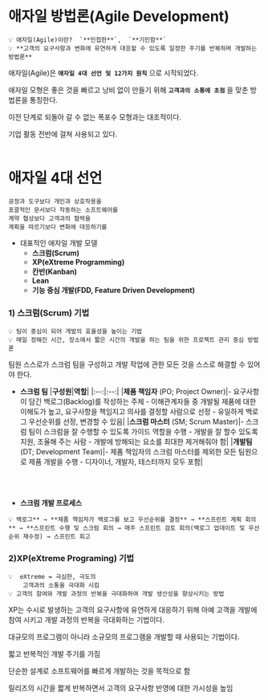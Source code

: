 # 애자일 방법론(Agile Development)
```markdawn
💡 애자일(Agile)이란?  `**민첩한**`,  `**기민함**`  
💡 **고객의 요구사항과 변화에 유연하게 대응할 수 있도록 일정한 주기를 반복하며 개발하는 방법론**
```


애자일(Agile)은 **`애자일 4대 선언 및 12가지 원칙`** 으로 시작되었다.

애자일 모형은 좋은 것을 빠르고 낭비 없이 만들기 위해 **`고객과의 소통에 초점`** 을 맞춘 방법론을 통칭한다.

이전 단계로 되돌아 갈 수 없는 폭포수 모형과는 대조적이다.

기업 활동 전반에 걸쳐 사용되고 있다.
<br/>
<br/>

# 애자일 4대 선언

```markdawn
공정과 도구보다 개인과 상호작용을 
포괄적인 문서보다 작동하는 소프트웨어를 
계약 협상보다 고객과의 협력을 
계획을 따르기보다 변화에 대응하기를
```

- 대표적인 애자일 개발 모델
    - **스크럼(Scrum)**
    - **XP(eXtreme Programming)**
    - **칸반(Kanban)**
    - **Lean**
    - **기능 중심 개발(FDD, Feature Driven Development)**
    

### 1) 스크럼(Scrum) 기법
```markdawn
💡 팀이 중심이 되어 개발의 효율성을 높이는 기법  
💡 매일 정해진 시간, 장소에서 짧은 시간의 개발을 하는 팀을 위한 프로젝트 관리 중심 방법론
```
팀원 스스로가 스크럼 팀을 구성하고 개발 작업에 관한 모든 것을 스스로 해결할 수 있어야 한다.

- **스크럼 팀**
|**구성원**|**역할**|
|:--:|:--:|
|**제품 책임자** (PO; Project Owner)|- 요구사항이 담긴 백로그(Backlog)를 작성하는 주체 - 이해관계자들 중 개발될 제품에 대한 이해도가 높고, 요구사항을 책임지고 의사를 결정할 사람으로 선정 - 유일하게 백로그 우선순위를 선정, 변경할 수 있음|
|**스크럼 마스터** (SM; Scrum Master)|- 스크럼 팀이 스크럼을 잘 수행할 수 있도록 가이드 역할을 수행 - 개발을 잘 할수 있도록 지원, 조율해 주는 사람 - 개발에 방해되는 요소를 최대한 제거해줘야 함|
|**개발팀** (DT; Development Team)|- 제품 책임자의 스크럼 마스터를 제외한 모든 팀원으로 제품 개발을 수행 - 디자이너, 개발자, 테스터까지 모두 포함| 
<br/>
<br/>

- **스크럼 개발 프로세스**
```markdawn
💡 백로그** → **제품 책임자가 백로그를 보고 우선순위를 결정** → **스프린트 계획 회의** → **스프린트 수행 및 스크럼 회의 → 매주 스프린트 검토 회의(백로그 업데이트 및 우선순위 재수정) → 스프린트 회고
```


### 2)XP(eXtreme Programing) 기법
```markdawn
💡  eXtreme = 극심한, 극도의  
    고객과의 소통을 극대화 시킴
💡 고객의 참여와 개발 과정의 반복을 극대화하여 개발 생산성을 향상시키는 방법
```


XP는 수시로 발생하는 고객의 요구사항에 유연하게 대응하기 위해 아예 고객을 개발에 참여 시키고 개발 과정의 반복을 극대화하는 기법이다. 

대규모의 프로그램이 아니라 소규모의 프로그램을 개발할 때 사용되는 기법이다. 

짧고 반복적인 개발 주기를 가짐

단순한 설계로 소프트웨어를 빠르게 개발하는 것을 목적으로 함

릴리즈의 시간을 짧게 반복하면서 고객의 요구사항 반영에 대한 가시성을 높임